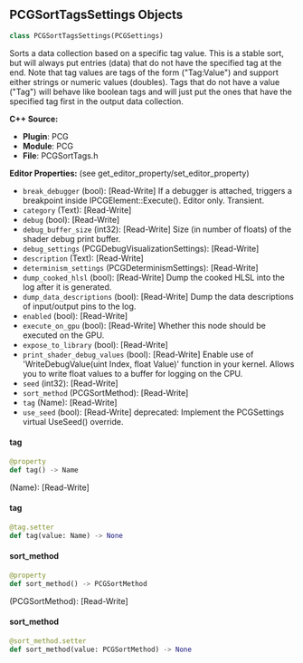 ## PCGSortTagsSettings Objects

```python
class PCGSortTagsSettings(PCGSettings)
```

Sorts a data collection based on a specific tag value. This is a stable sort, but will always put entries (data) that do not have the specified tag at the end.
Note that tag values are tags of the form ("Tag:Value") and support either strings or numeric values (doubles).
Tags that do not have a value ("Tag") will behave like boolean tags and will just put the ones that have the specified tag first in the output data collection.

**C++ Source:**

- **Plugin**: PCG
- **Module**: PCG
- **File**: PCGSortTags.h

**Editor Properties:** (see get_editor_property/set_editor_property)

- ``break_debugger`` (bool):  [Read-Write] If a debugger is attached, triggers a breakpoint inside IPCGElement::Execute(). Editor only. Transient.
- ``category`` (Text):  [Read-Write]
- ``debug`` (bool):  [Read-Write]
- ``debug_buffer_size`` (int32):  [Read-Write] Size (in number of floats) of the shader debug print buffer.
- ``debug_settings`` (PCGDebugVisualizationSettings):  [Read-Write]
- ``description`` (Text):  [Read-Write]
- ``determinism_settings`` (PCGDeterminismSettings):  [Read-Write]
- ``dump_cooked_hlsl`` (bool):  [Read-Write] Dump the cooked HLSL into the log after it is generated.
- ``dump_data_descriptions`` (bool):  [Read-Write] Dump the data descriptions of input/output pins to the log.
- ``enabled`` (bool):  [Read-Write]
- ``execute_on_gpu`` (bool):  [Read-Write] Whether this node should be executed on the GPU.
- ``expose_to_library`` (bool):  [Read-Write]
- ``print_shader_debug_values`` (bool):  [Read-Write] Enable use of 'WriteDebugValue(uint Index, float Value)' function in your kernel. Allows you to write float values to a buffer for logging on the CPU.
- ``seed`` (int32):  [Read-Write]
- ``sort_method`` (PCGSortMethod):  [Read-Write]
- ``tag`` (Name):  [Read-Write]
- ``use_seed`` (bool):  [Read-Write]
  deprecated: Implement the PCGSettings virtual UseSeed() override.

<a id="unreal.PCGSortTagsSettings.tag"></a>

#### tag

```python
@property
def tag() -> Name
```

(Name):  [Read-Write]

<a id="unreal.PCGSortTagsSettings.tag"></a>

#### tag

```python
@tag.setter
def tag(value: Name) -> None
```

<a id="unreal.PCGSortTagsSettings.sort_method"></a>

#### sort_method

```python
@property
def sort_method() -> PCGSortMethod
```

(PCGSortMethod):  [Read-Write]

<a id="unreal.PCGSortTagsSettings.sort_method"></a>

#### sort_method

```python
@sort_method.setter
def sort_method(value: PCGSortMethod) -> None
```

<a id="unreal.PCGSpawnSplineSettings"></a>